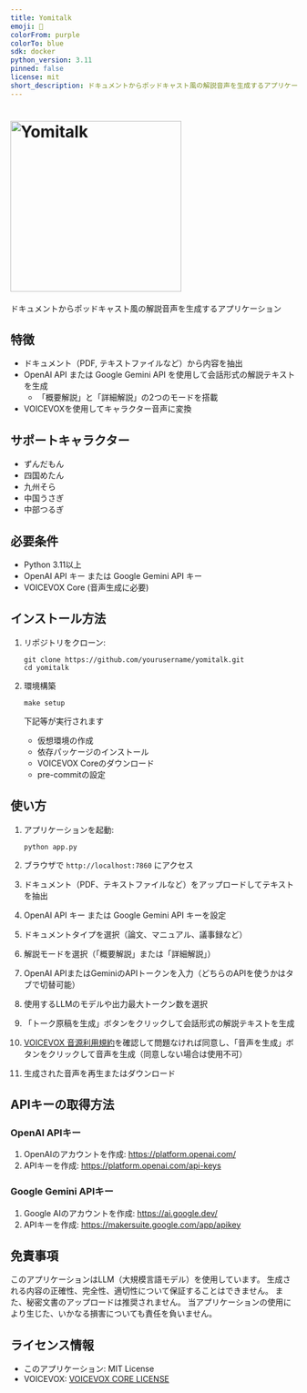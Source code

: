 ```yaml
---
title: Yomitalk
emoji: 💬
colorFrom: purple
colorTo: blue
sdk: docker
python_version: 3.11
pinned: false
license: mit
short_description: ドキュメントからポッドキャスト風の解説音声を生成するアプリケーション
---
```


# <img src="assets/images/logo.png" width="300" alt="Yomitalk">

ドキュメントからポッドキャスト風の解説音声を生成するアプリケーション

## 特徴

- ドキュメント（PDF, テキストファイルなど）から内容を抽出
- OpenAI API または Google Gemini API を使用して会話形式の解説テキストを生成
  - 「概要解説」と「詳細解説」の2つのモードを搭載
- VOICEVOXを使用してキャラクター音声に変換

## サポートキャラクター

- ずんだもん
- 四国めたん
- 九州そら
- 中国うさぎ
- 中部つるぎ

## 必要条件

- Python 3.11以上
- OpenAI API キー または Google Gemini API キー
- VOICEVOX Core (音声生成に必要)

## インストール方法

1. リポジトリをクローン:
   ```
   git clone https://github.com/yourusername/yomitalk.git
   cd yomitalk
   ```

2. 環境構築
   ```
   make setup
   ```

   下記等が実行されます
   - 仮想環境の作成
   - 依存パッケージのインストール
   - VOICEVOX Coreのダウンロード
   - pre-commitの設定

## 使い方

1. アプリケーションを起動:
   ```
   python app.py
   ```

2. ブラウザで `http://localhost:7860` にアクセス

3. ドキュメント（PDF、テキストファイルなど）をアップロードしてテキストを抽出

4. OpenAI API キー または Google Gemini API キーを設定

5. ドキュメントタイプを選択（論文、マニュアル、議事録など）

6. 解説モードを選択（「概要解説」または「詳細解説」）

7. OpenAI APIまたはGeminiのAPIトークンを入力（どちらのAPIを使うかはタブで切替可能）

8. 使用するLLMのモデルや出力最大トークン数を選択

9. 「トーク原稿を生成」ボタンをクリックして会話形式の解説テキストを生成

10. [VOICEVOX 音源利用規約](https://zunko.jp/con_ongen_kiyaku.html)を確認して問題なければ同意し、「音声を生成」ボタンをクリックして音声を生成（同意しない場合は使用不可）

11. 生成された音声を再生またはダウンロード

## APIキーの取得方法

### OpenAI APIキー
1. OpenAIのアカウントを作成: https://platform.openai.com/
2. APIキーを作成: https://platform.openai.com/api-keys

### Google Gemini APIキー
1. Google AIのアカウントを作成: https://ai.google.dev/
2. APIキーを作成: https://makersuite.google.com/app/apikey

## 免責事項

このアプリケーションはLLM（大規模言語モデル）を使用しています。
生成される内容の正確性、完全性、適切性について保証することはできません。
また、秘密文書のアップロードは推奨されません。
当アプリケーションの使用により生じた、いかなる損害についても責任を負いません。

## ライセンス情報

- このアプリケーション: MIT License
- VOICEVOX: [VOICEVOX CORE LICENSE](https://github.com/VOICEVOX/voicevox_core/blob/main/LICENSE)
